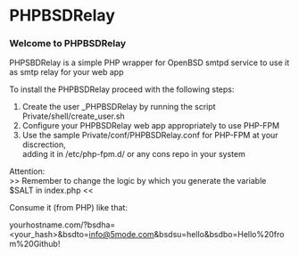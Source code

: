 
# PHPBSDRelay

### Welcome to PHPBSDRelay

PHPSBDRelay is a simple PHP wrapper for OpenBSD smtpd service to use it as smtp relay for your web app

To install the PHPBSDRelay proceed with the following steps:

1. Create the user _PHPBSDRelay by running the script Private/shell/create_user.sh  
2. Configure your PHPBSDRelay web app appropriately to use PHP-FPM  
3. Use the sample Private/conf/PHPBSDRelay.conf for PHP-FPM at your discrection,  
    adding it in /etc/php-fpm.d/ or any cons repo in your system   
  
Attention:  
&gt;&gt; Remember to change the logic by which you generate the variable $SALT in index.php &lt;&lt;

Consume it (from PHP) like that:

yourhostname.com/?bsdha=<your_hash>&bsdto=info@5mode.com&bsdsu=hello&bsdbo=Hello%20from%20Github!
